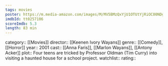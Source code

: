 ```yaml
---
tags: movies
poster: https://m.media-amazon.com/images/M/MV5BMzQxYjU1OTUtYjRiOC00NDg2LWI4MWUtZGU5YzdkYTcwNTBlXkEyXkFqcGdeQXVyMTQxNzMzNDI@._V1_SX300.jpg
imdbId: tt0257106
scoreImdb: 5.3
length: 83 min
---
```


category:: [[Movies]]
director:: [[Keenen Ivory Wayans]]
genre:: [[Comedy]], [[Horror]]
year:: 2001
cast:: [[Anna Faris]], [[Marlon Wayans]], [[Antony Acker]]
plot:: Four teens are tricked by Professor Oldman (Tim Curry) into visiting a haunted house for a school project.
watchlist::
rating::
